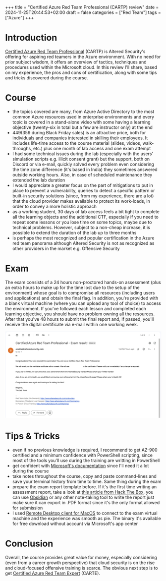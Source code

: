 +++
title = "Certified Azure Red Team Professional (CARTP) review"
date = 2024-11-25T20:44:53+02:00
draft = false
categories = ["Red Team"]
tags = ["Azure"]
+++

# Introduction

[Certified Azure Red Team Professional](https://www.alteredsecurity.com/azureadlab) (CARTP) is Altered Security's offering for aspiring red teamers in the Azure environment. With no need for prior subject wisdom, it offers an overview of tactics, techniques and procedures used within the Microsoft cloud. In this review I'll share, based on my experience, the pros and cons of certification, along with some tips and tricks discovered during the course.

# Course

- the topics covered are many, from Azure Active Directory to the most common Azure resources used in enterprise environments and every topic is covered in a stand-alone video with some having a learning objective (twenty-six in total but a few are instructor only) at the end
- $449 ($359 during Black Friday sales) is an attractive price, both for individuals and companies interested in skilling their employees. It includes life-time access to the course material (slides, videos, walk-throughs, etc.) plus one month of lab access and one exam attempt
- I had some technical issues during the lab (especially with the users' simulation scripts e.g. illicit consent grant) but the support, both on Discord or via e-mail, quickly solved every problem even considering the time zone difference (it's based in India) they sometimes answered outside working hours. Also, in case of scheduled maintenance they extended the lab duration 
- I would appreciate a greater focus on the part of mitigations to put in place to prevent a vulnerability, queries to detect a specific pattern or built-in security solutions (since, from my experience, there are a lot) that the cloud provider makes available to protect its work-loads, in order to convey a more holistic approach
- as a working student, 30 days of lab access feels a bit tight to complete all the learning objects and the additional CTF, especially if you need to repeat some lessons or you lose time on some topics, maybe due to technical problems. However, subject to a non-cheap increase, it is possible to extend the duration of the lab up to three months
- is perhaps the most recognized and popular certification in the Azure red team panorama although Altered Security is not as recognized as other providers in the market e.g. Offensive Security

# Exam

The exam consists of a 24 hours non-proctored hands-on assessment (plus an extra hours to make up for the time lost due to the setup of the environment) whose goal is to compromise all resources (including users and applications) and obtain the final flag. In addition, you're provided with a blank  virtual machine (where you can upload any tool of choice) to access the environment. If you've followed each lesson and completed each learning objective, you should have no problem owning all the resources. After that you've 48 hours to submit the final report and, if passed, you'll receive the digital certificate via e-mail within one working week.

![](images/certificate_mail.png)

# Tips & Tricks

- even if no previous knowledge is required, I recommend to get AZ-900 certified and a minimum confidence with PowerShell scripting, since most of the tools you'll use during the training are writting in PowerShell
- get confident with [Microsoft's documentation](https://learn.microsoft.com/en-us/docs/) since I'll need it a lot during the course
- take notes throughout the course, copy and paste command-lines and save your terminal history from time to time. Same thing during the exam
- prepare the exam report template before. If it's the first time writing an assessment report, take a look at [this article from Hack The Box](https://www.hackthebox.com/blog/penetration-testing-reports-template-and-guide), you can use [Obsidian](https://obsidian.md/) or any other note-taking tool to write the report just make sure it can export in .PDF format since it's the only format allowed for submission
- I used [Remote Desktop client for MacOS](https://itunes.apple.com/app/microsoft-remote-desktop/id1295203466) to connect to the exam virtual machine and the experience was smooth as pie. The binary it's available for free download without account via Microsoft's app center

# Conclusion

Overall, the course provides great value for money, especially considering (even from a career growth perspective) that cloud security is on the rise and cloud-focused offensive training is scarce. The obvious next step is to get [Certified Azure Red Team Expert](https://www.alteredsecurity.com/azureadvanced) (CARTE).
